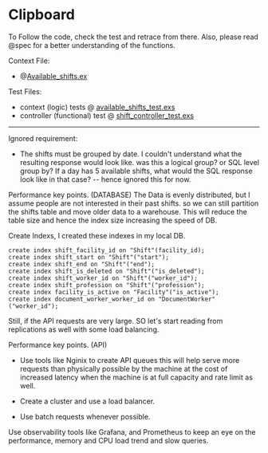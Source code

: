 # Clipboard

To Follow the code, check the test and retrace from there. Also, please read @spec for a better understanding of the functions.

Context File:
  - @[Available_shifts.ex](https://github.com/akchaudhary6532/assignment-clipboard-health/blob/dev1/clipboard/lib/clipboard/context/available_shifts.ex)

Test Files: 
  - context (logic) tests 
    @ [available_shifts_test.exs](https://github.com/hatchways-community/1a2c5b5a56954f0d965ce5c5d1443009/blob/8b8dcb332a314175b946c3a062a6419a7894fa3b/clipboard/test/clipboard/context/available_shifts_test.exs)
   - controller (functional) test 
    @ [shift_controller_test.exs](https://github.com/hatchways-community/1a2c5b5a56954f0d965ce5c5d1443009/blob/8b8dcb332a314175b946c3a062a6419a7894fa3b/clipboard/test/clipboard_web/controllers/shift_controller_test.exs)

---

Ignored requirement:
- The shifts must be grouped by date. 
I couldn't understand what the resulting response would look like. was this a logical group? or SQL level group by? If a day has 5 available shifts, what would the SQL response look like in that case? -- hence ignored this for now.

Performance key points. (DATABASE)
The Data is evenly distributed, but I assume people are not interested in their past shifts. so we can still partition the shifts table and move older data to a warehouse. This will reduce the table size and hence the index size increasing the speed of DB.

Create Indexs, I created these indexes in my local DB.
```
create index shift_facility_id on "Shift"(facility_id);
create index shift_start on "Shift"("start");
create index shift_end on "Shift"("end");
create index shift_is_deleted on "Shift"("is_deleted");
create index shift_worker_id on "Shift"("worker_id");
create index shift_profession on "Shift"("profession");
create index facility_is_active on "Facility"("is_active");
create index document_worker_worker_id on "DocumentWorker"("worker_id");
```

Still, if the API requests are very large. SO let's start reading from replications as well with some load balancing.


Performance key points. (API)
- Use tools like Nginix to create API queues this will help serve more requests than physically possible by the machine at the cost of increased latency when the machine is at full capacity and rate limit as well.

- Create a cluster and use a load balancer.

- Use batch requests whenever possible.

Use observability tools like Grafana, and Prometheus to keep an eye on the performance, memory and CPU load trend and slow queries.



